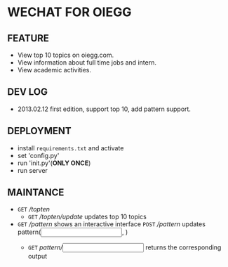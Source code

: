 WECHAT FOR OIEGG
================

FEATURE
-------
*   View top 10 topics on oiegg.com.
*   View information about full time jobs and intern.
*   View academic activities.

DEV LOG
-------
*   2013.02.12 first edition, support top 10, add pattern support.

DEPLOYMENT
----------
*   install `requirements.txt` and activate
*   set 'config.py'
*   run 'init.py'(**ONLY ONCE**)
*   run server

MAINTANCE
---------
*   `GET` */topten*
    *   `GET` */topten/update* updates top 10 topics
*   `GET` */pattern* shows an interactive interface
    `POST` */pattern* updates pattern(<input>, <output>)
    *   `GET` *pattern/<input>* returns the corresponding output
